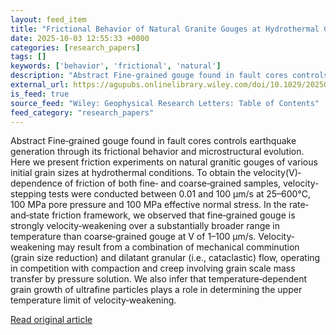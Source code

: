 ```yaml
---
layout: feed_item
title: "Frictional Behavior of Natural Granite Gouges at Hydrothermal Conditions With Varied Initial Grain Size"
date: 2025-10-03 12:55:33 +0000
categories: [research_papers]
tags: []
keywords: ['behavior', 'frictional', 'natural']
description: "Abstract Fine‐grained gouge found in fault cores controls earthquake generation through its frictional behavior and microstructural evolution"
external_url: https://agupubs.onlinelibrary.wiley.com/doi/10.1029/2025GL115135?af=R
is_feed: true
source_feed: "Wiley: Geophysical Research Letters: Table of Contents"
feed_category: "research_papers"
---
```


Abstract Fine‐grained gouge found in fault cores controls earthquake generation through its frictional behavior and microstructural evolution. Here we present friction experiments on natural granitic gouges of various initial grain sizes at hydrothermal conditions. To obtain the velocity(V)‐dependence of friction of both fine‐ and coarse‐grained samples, velocity‐stepping tests were conducted between 0.01 and 100 μm/s at 25–600°C, 100 MPa pore pressure and 100 MPa effective normal stress. In the rate‐and‐state friction framework, we observed that fine‐grained gouge is strongly velocity‐weakening over a substantially broader range in temperature than coarse‐grained gouge at V of 1–100 μm/s. Velocity‐weakening may result from a combination of mechanical comminution (grain size reduction) and dilatant granular (i.e., cataclastic) flow, operating in competition with compaction and creep involving grain scale mass transfer by pressure solution. We also infer that temperature‐dependent grain growth of ultrafine particles plays a role in determining the upper temperature limit of velocity‐weakening.

[Read original article](https://agupubs.onlinelibrary.wiley.com/doi/10.1029/2025GL115135?af=R)
